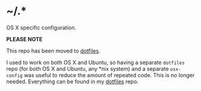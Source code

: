 ~/.*
====

OS X specific configuration.

**PLEASE NOTE**

This repo has been moved to
[dotfiles](https://github.com/jonathanchu/dotfiles).

I used to work on both OS X and Ubuntu, so having a separate
`dotfiles` repo (for both OS X and Ubuntu, any *nix system) and a
separate `osx-config` was useful to reduce the amount of repeated
code. This is no longer needed. Everything can be found in my
[dotfiles](https://github.com/jonathanchu/dotfiles) repo.
